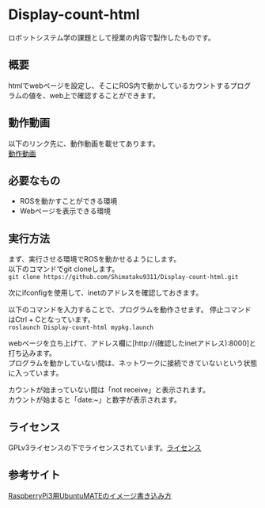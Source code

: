 # Display-count-html
ロボットシステム学の課題として授業の内容で製作したものです。 
  
## 概要
htmlでwebページを設定し、そこにROS内で動かしているカウントするプログラムの値を、web上で確認することができます。

## 動作動画
以下のリンク先に、動作動画を載せてあります。  
[動作動画](https://youtu.be/BT9JyNWANd0)

## 必要なもの
* ROSを動かすことができる環境
* Webページを表示できる環境

## 実行方法
まず、実行させる環境でROSを動かせるようにします。  
以下のコマンドでgit cloneします。  
`git clone https://github.com/Shimataku9311/Display-count-html.git`

次にifconfigを使用して、inetのアドレスを確認しておきます。  

以下のコマンドを入力することで、プログラムを動作させます。
停止コマンドはCtrl + Cとなっています。  
`roslaunch Display-count-html mypkg.launch`  

webページを立ち上げて、アドレス欄に[http://(確認したinetアドレス):8000]と打ち込みます。  
プログラムを動かしていない間は、ネットワークに接続できていないという状態に入っています。

カウントが始まっていない間は「not receive」と表示されます。  
カウントが始まると「date:~」と数字が表示されます。


## ライセンス
GPLv3ライセンスの下でライセンスされています。[ライセンス]( Display-count-html/LICENSE )

## 参考サイト
[RaspberryPi3用UbuntuMATEのイメージ書き込み方](https://memoteki.net/archives/1308)
